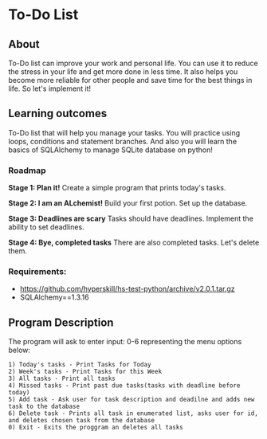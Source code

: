 # To-Do List
## About
To-Do list can improve your work and personal life. You can use it to reduce the stress in your life and get more done in less time. It also helps you become more reliable for other people and save time for the best things in life. So let's implement it!

## Learning outcomes
To-Do list that will help you manage your tasks. You will practice using loops, conditions and statement branches. And also you will learn the basics of SQLAlchemy to manage SQLite database on python!

### Roadmap
**Stage 1: Plan it!**
  Create a simple program that prints today's tasks.

**Stage 2: I am an ALchemist!**
  Build your first potion. Set up the database.

**Stage 3: Deadlines are scary**
  Tasks should have deadlines. Implement the ability to set deadlines.

**Stage 4: Bye, completed tasks**
  There are also completed tasks. Let's delete them.

### Requirements:
 - https://github.com/hyperskill/hs-test-python/archive/v2.0.1.tar.gz
 - SQLAlchemy==1.3.16

## Program Description
The program will ask to enter input: 0-6 representing the menu options below:
```
1) Today's tasks - Print Tasks for Today
2) Week's tasks - Print Tasks for this Week
3) All tasks - Print all tasks
4) Missed tasks - Print past due tasks(tasks with deadline before today)
5) Add task - Ask user for task description and deadilne and adds new task to the database
6) Delete task - Prints all task in enumerated list, asks user for id, and deletes chosen task from the database
0) Exit - Exits the proggram an deletes all tasks
```
